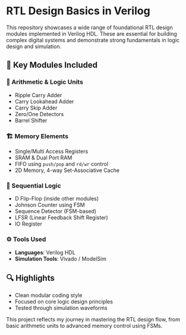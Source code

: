 # RTL Design Basics in Verilog

This repository showcases a wide range of foundational RTL design modules implemented in Verilog HDL. These are essential for building complex digital systems and demonstrate strong fundamentals in logic design and simulation.

## 📁 Key Modules Included
  
### 🧠 Arithmetic & Logic Units
- Ripple Carry Adder
- Carry Lookahead Adder
- Carry Skip Adder
- Zero/One Detectors
- Barrel Shifter

### 🏗️ Memory Elements
- Single/Multi Access Registers
- SRAM & Dual Port RAM
- FIFO using `push/pop` and `rd/wr` control
- 2D Memory, 4-way Set-Associative Cache

### 🔄 Sequential Logic
- D Flip-Flop (inside other modules)
- Johnson Counter using FSM
- Sequence Detector (FSM-based)
- LFSR (Linear Feedback Shift Register)
- IO Register

### ⚙️ Tools Used
- **Languages**: Verilog HDL
- **Simulation Tools**: Vivado / ModelSim

## 🔍 Highlights
- Clean modular coding style
- Focused on core logic design principles
- Tested through simulation waveforms

This project reflects my journey in mastering the RTL design flow, from basic arithmetic units to advanced memory control using FSMs.
